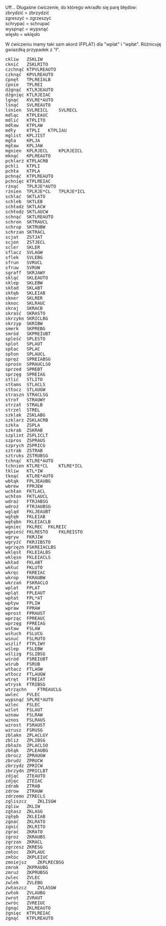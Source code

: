 Uff... Długaśne ćwiczenie, do którego wkradło się parę błędów:  
zbrydzić = zbrzydzić  
zgreszyć =	zgrzeszyć  
schrypać = 	schrupać  
wyspnąć =	wypsnąć  
wlęsło =	wklęsło    

W ćwiczeniu mamy taki sam akord (FPLAT) dla "wplat" i "wpłat". Różnicuję gwiazdką przypadek z "ł".
<pre>
ckliw	ZSKLIW	
cknić	ZSKLRITO	
czchnąć	KTPVLREAUTO	
czknąć	KPVLREAUTO	
ćpnęł	TPLREIALB	
ćpnie	TPLREI 	
dźgnąć	KTLRJEAUTO	
dźgnięc	KTLRJEIAC	
lgnąć	KVLRE*AUTO	
lśnąć	SVLREAUTO	
lśnien	SVLREICL	SVLRECL
mdląc	KTPLEAUC	
mdlić	KTPLITO	
mdław	KTPLAW	
mdły	KTPLI	KTPLIAU
mglist	KPLJIST	
mgła	KPLJA	
mgław	KPLJAW	
mgnien	KPLRJECL	KPLRJEICL
mknąć	KPLREAUTO	
pchlarz	KTPLACRB	
pchli	KTPLI 	
pchła	KTPLA	
pchnąć	KTPLREAUTO	
pchnięc	KTPLREIAC	
rżnąć	TPLRJE*AUTO	
rżnien	TPLRJE*CL	TPLRJE*ICL
schlać	SKTLATO	
schleb	SKTLEB	
schładz	SKTLACW	
schłodz	SKTLAUCW	
schnąć	SKTLREAUTO	
schron	SKTRAUCL	
schrup	SKTRUBW	
schrzan	SKTRACL	
scjat	ZSTJAT	
scjen	ZSTJECL	
scler	SKLER	
sflacz	SVLAGW	
sflek	SVLEBG	
sfrun	SVRUCL	
sfruw	SVRUW	
sgraff	SKRJAWY	
skląć	SKLEAUTO	
sklep	SKLEBW	
skład	SKLABT	
skłęb	SKLEIAB	
skner	SKLRER	
sknoc	SKLRAUC	
skraj	SKRACB	
skraść	SKRASTO	
skrzykn	SKRICLBG	
skrzyp	SKRIBW	
smerk	SKPREBG	
smród	SKPREIUBT	
spleść	SPLESTO	
splot	SPLAUT	
spłac	SPLAC	
spłon	SPLAUCL	
spręż	SPREIABSG	
sprośn	SPRAUCLSO	
sprzed	SPREBT	
sprzęg	SPREIAG	
stlić	STLITO	
stłams	STLACLS	
stłocz	STLAUGW	
straszn	STRACLSG	
strof	STRAUWY	
strzał	STRALB	
strzel	STREL	
szklak	ZSKLABG	
szklarz	ZSKLACRB	
szkła	ZSPLA	
szkrab	ZSKRAB	
szplint	ZSPLICLT	
szpros	ZSPRAUS	
szprych	ZSPRICG	
sztrab	ZSTRAB	
sztruks	ZSTRUBSG	
tchnąć	KTLRE*AUTO	
tchnien	KTLRE*CL	KTLRE*ICL
tkliw	KTL*IW	
tknąć	KTLRE*AUTO	
wbłąk	FPLJEAUBG	
wbrew	FPRJEW	
wchłan	FKTLACL	
wchłon	FKTLAUCL	
wdraż	FTRJABSG	
wdroż	FTRJAUBSG	
wgląd	FKLJEAUBT	
wgłęb	FKLEIAB	
wgłębn	FKLEIACLB	
wgniec	FKLREC	FKLREIC
wgnieść	FKLRESTO	FKLREISTO
wgryw	FKRJIW	
wgryźć	FKRJIBSTO	
wgrzęzn	FSKREIACLBS	
wklęsł	FKLEIALBS	
wklęsn	FKLEIACLS	
wkład	FKLABT	
wkłuć	FKLUTO	
wkręc	FKREIAC	
wkrop	FKRAUBW	
wkrzań	FSKRACLO	
wplat	FPLAT	
wpląt	FPLEAUT	
wpłat	FPL*AT	
wpływ	FPLIW	
wpraw	FPRAW	
wprost	FPRAUST	
wprząc	FPREAUC	
wprzęg	FPREIAG	
wsław	FSLAW	
wsłuch	FSLUCG	
wsnuć	FSLRUTO	
wszlif	FTPLIWY	
wślep	FSLEBW	
wślizg	FSLIBSG	
wśród	FSREIUBT	
wśrub	FSRUB	
wtłacz	FTLAGW	
wtłocz	FTLAUGW	
wtręt	FTREIAT	
wtrysk	FTRIBSG	
wtrząchn	FTREAUCLG	
wwlec	FVLEC	
wypsnąć	SPLRE*AUTO	
wzlec	FSLEC	
wzlot	FSLAUT	
wznaw	FSLRAW	
wznos	FSLRAUS	
wzrost	FSRAUST	
wzrusz	FSRUSG	
zblakn	ZPLACLGY	
zbliż	ZPLIBSG	
zbłaźn	ZPLACLSO	
zbłąk	ZPLEAUBG	
zbrocz	ZPRAUGW	
zbrudz	ZPRUCW	
zbrzydz	ZPRICW	
zbrzydn	ZPRICLBT	
zdjąć	ZTEAUTO	
zdjęc	ZTEIAC	
zdrab	ZTRAB	
zdrow	ZTRAUW	
zdrzemn	ZTRECLS	
zgliszcz	ZKLISGW	
zgliw	ZKLIW	
zgłasz	ZKLASG	
zgłęb	ZKLEIAB	
zgnać	ZKLRATO	
zgnić	ZKLRITO	
zgrać	ZKRATO	
zgroz	ZKRAUBS	
zgrzan	ZKRACL	
zgrzesz	ZKRESG	
zmłoc	ZKPLAUC	
zmłóc	ZKPLEIUC	
zmniejsz	ZKPLRECBSG	
zmrok	ZKPRAUBG	
zmruż	ZKPRUBSG	
zwlec	ZVLEC	
zwlek	ZVLEBG	
zwłaszcz	ZVLASGW	
zwłok	ZVLAUBG	
zwrot	ZVRAUT	
zwróc	ZVREIUC	
źgnąć	ZKLREAUTO	
żgnięc	KTPLREIAC	
żgnąć	KTPLREAUTO		
</pre>
